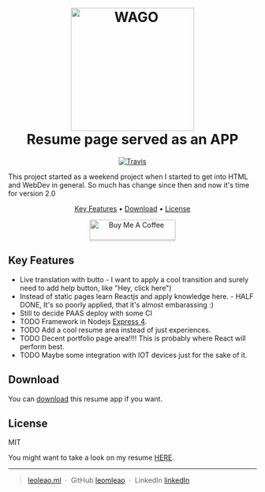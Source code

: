 <h1 align="center">
  <br>
  <a href="http://leoleao.ml"><img src="https://rawgit.com/leomleao/myself/dev/public/myself.png" alt="WAGO" width="250"></a>
  <br>
      Resume page served as an APP
  <br>
</h1>


<p align="center">
  <a href="https://travis-ci.org/leomleao/myself">
    <img src="https://travis-ci.org/leomleao/myself.svg?branch=dev"
         alt="Travis">
  </a>  
</p>

This project started as a weekend project when I started to get into HTML and WebDev in general. So much has change since then and now it's time for version 2.0


<p align="center"> 
  <a href="#key-features">Key Features</a> •
  <a href="#download">Download</a> •
  <a href="#license">License</a>
</p>

<p align="center"> 
    <a href="https://www.buymeacoff.ee/yM2zt6U9F" target="_blank"><img src="https://www.buymeacoffee.com/assets/img/custom_images/purple_img.png" alt="Buy Me A Coffee" style="height: 41px !important;width: 174px !important;box-shadow: 0px 3px 2px 0px rgba(190, 190, 190, 0.5) !important;-webkit-box-shadow: 0px 3px 2px 0px rgba(190, 190, 190, 0.5) !important;" >
    </a>
</p>


## Key Features



* Live translation with butto - I want to apply a cool transition and surely need to add help button, like "Hey, click here")
* Instead of static pages learn Reactjs and apply knowledge here. - HALF DONE, It's so poorly applied, that it's almost embarassing :)
* Still to decide PAAS  deploy with some CI
* TODO Framework in Nodejs [Express 4](http://expressjs.com/).
* TODO Add a cool resume area instead of just experiences.
* TODO Decent portfolio page area!!!! This is probably where React will perform best.
* TODO Maybe some integration with IOT devices just for the sake of it.


## Download


You can [download](https://github.com/leomleao/myself) this resume app if you want.



## License

MIT

You might want to take a look on my resume [HERE](https://rawgit.com/leomleao/resume/master/ResumeEN.pdf).

---

> [leoleao.ml](https://www.leoleao.ml) &nbsp;&middot;&nbsp;
> GitHub [leomleao](https://github.com/leomleao) &nbsp;&middot;&nbsp;
> LinkedIn [linkedIn](http://linkedin.com/in/leaoleo)
